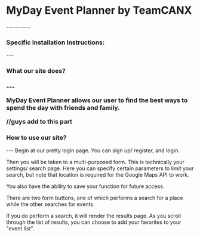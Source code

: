 <h1>MyDay Event Planner by TeamCANX</h1>
----------

<h3>Specific Installation Instructions:</h3>
---

<h3>What our site does?<h3>
---

MyDay Event Planner allows our user to find the best ways to spend the day with friends and family.

//guys add to this part

<h3>How to use our site?</h3>
---
Begin at our pretty login page. You can sign up/ register, and login.

Then you will be taken to a multi-purposed form. This is technically your settings/ search page. Here you can specify certain parameters to limit your search, but note that location is required for the Google Maps API to work.

You also have the ability to save your function for future access.

There are two form buttons, one of which performs a search for a place while the other searches for events.

If you do perform a search, it will render the results page. As you scroll through the list of results, you can choose to add your favorites to your "event list".
